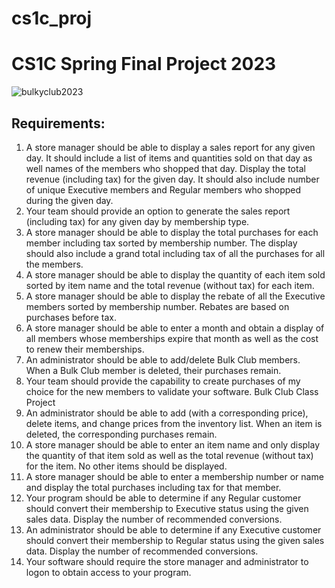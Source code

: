 # cs1c_proj
<h1>CS1C Spring Final Project 2023</h1>

![bulkyclub2023](https://github.com/isaldana0/cs1c_proj/assets/91686331/9d9871b7-d16c-4858-a704-63337be16edb)

<b><h2>Requirements:</b></h2>
1. A store manager should be able to display a sales report for any given day. It should include a list of items and quantities sold on that day as well names of the members who shopped that day. Display the total revenue (including tax) for the given day. It should also include number of unique Executive members and Regular members who shopped during the given day.
2. Your team should provide an option to generate the sales report (including tax) for any given day by membership type.
3. A store manager should be able to display the total purchases for each member including tax sorted by membership number. The display should also include a grand total including tax of all the purchases for all the members.
4. A store manager should be able to display the quantity of each item sold sorted by item name and the total revenue (without tax) for each item.
5. A store manager should be able to display the rebate of all the Executive members sorted by membership number. Rebates are based on purchases before tax.
6. A store manager should be able to enter a month and obtain a display of all members whose memberships expire that month as well as the cost to renew their memberships.
7. An administrator should be able to add/delete Bulk Club members. When a Bulk Club member is deleted, their purchases remain.
8. Your team should provide the capability to create purchases of my choice for the new members to validate your software.
Bulk Club Class Project
9. An administrator should be able to add (with a corresponding price), delete items, and change prices from the inventory list. When an item is deleted, the corresponding purchases remain.
10. A store manager should be able to enter an item name and only display the quantity of that item sold as well as the total revenue (without tax) for the item. No other items should be displayed.
11. A store manager should be able to enter a membership number or name and display the total purchases including tax for that member.
12. Your program should be able to determine if any Regular customer should convert their membership to Executive status using the given sales data. Display the number of recommended conversions.
13. An administrator should be able to determine if any Executive customer should convert their membership to Regular status using the given sales data. Display the number of recommended conversions.
14. Your software should require the store manager and administrator to logon to obtain access to your program.
